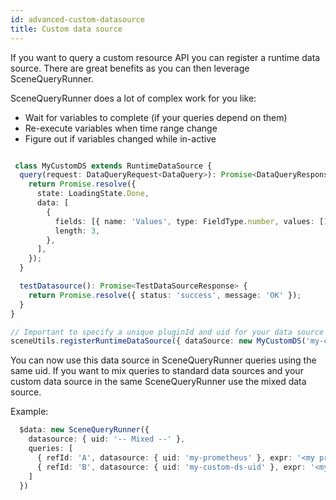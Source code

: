 ```yaml
---
id: advanced-custom-datasource
title: Custom data source
---
```


If you want to query a custom resource API you can register a runtime data source. There are great benefits as you can then leverage SceneQueryRunner.

SceneQueryRunner does a lot of complex work for you like:

* Wait for variables to complete (if your queries depend on them)
* Re-execute variables when time range change
* Figure out if variables changed while in-active


```typescript

 class MyCustomDS extends RuntimeDataSource {
  query(request: DataQueryRequest<DataQuery>): Promise<DataQueryResponse> | Observable<DataQueryResponse> {
    return Promise.resolve({
      state: LoadingState.Done,
      data: [
        {
          fields: [{ name: 'Values', type: FieldType.number, values: [1, 2, 3], config: {} }],
          length: 3,
        },
      ],
    });
  }

  testDatasource(): Promise<TestDataSourceResponse> {
    return Promise.resolve({ status: 'success', message: 'OK' });
  }
}

// Important to specify a unique pluginId and uid for your data source that is unlikely to confict with any other scene app plugin.
sceneUtils.registerRuntimeDataSource({ dataSource: new MyCustomDS('my-custom-ds', 'my-custom-ds-uid') });

```
You can now use this data source in SceneQueryRunner queries using the same uid. If you want to mix queries to standard data sources and your custom data source in the same SceneQueryRunner use the mixed data source.

Example:

```typescript
  $data: new SceneQueryRunner({
    datasource: { uid: '-- Mixed --' },
    queries: [
      { refId: 'A', datasource: { uid: 'my-prometheus' }, expr: '<my prometheus query>' },
      { refId: 'B', datasource: { uid: 'my-custom-ds-uid' }, expr: '<my prometheus query>' },
    ]
  })

```
